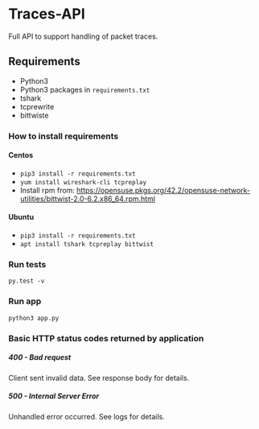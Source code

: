 # Traces-API

Full API to support handling of packet traces.


## Requirements
* Python3
* Python3 packages in `requirements.txt`
* tshark
* tcprewrite
* bittwiste

### How to install requirements
#### Centos
* `pip3 install -r requirements.txt`
* `yum install wireshark-cli tcpreplay`
* Install rpm from: https://opensuse.pkgs.org/42.2/opensuse-network-utilities/bittwist-2.0-6.2.x86_64.rpm.html
#### Ubuntu  
* `pip3 install -r requirements.txt`
* `apt install tshark tcpreplay bittwist`

### Run tests
```
py.test -v
```

### Run app
```
python3 app.py
```

### Basic HTTP status codes returned by application

##### 400 - Bad request
Client sent invalid data. See response body for details.

##### 500 - Internal Server Error
Unhandled error occurred. See logs for details.
